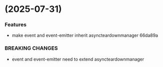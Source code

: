 #  (2025-07-31)


### Features

* make event and event-emitter inherit asyncteardownmanager 66da89a


### BREAKING CHANGES

* event and event-emitter need to extend asyncteardownmanager




